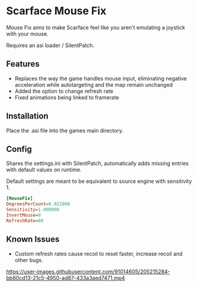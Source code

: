 # Scarface Mouse Fix

Mouse Fix aims to make Scarface feel like you aren't emulating a joystick with your mouse.

Requires an asi loader / SilentPatch.

## Features

* Replaces the way the game handles mouse input, eliminating negative acceleration while autotargeting and the map remain unchanged
* Added the option to change refresh rate
* Fixed animations being linked to framerate

## Installation

Place the .asi file into the games main directory.

## Config

Shares the settings.ini with SilentPatch, automatically adds missing entries with default values on runtime.

Default settings are meant to be equivalent to source engine with sensitivity 1.

```ini
[MouseFix]
DegreesPerCount=0.022000
Sensitivity=1.000000
InvertMouse=0
RefreshRate=60
```

## Known Issues

* Custom refresh rates cause recoil to reset faster, increase recoil and other bugs.

https://user-images.githubusercontent.com/91014605/205215284-bb80cd13-21c5-4950-ad87-433a3aed7471.mp4
